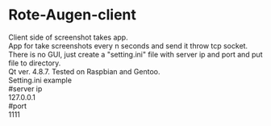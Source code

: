 # Rote-Augen-client
Client side of screenshot takes app.  
App for take screenshots every n seconds and send it throw tcp socket. There is no GUI, just create a "setting.ini" file with server ip and port and put file to directory.  
Qt ver. 4.8.7. Tested on Raspbian and Gentoo.  
Setting.ini example  
#server ip  
127.0.0.1  
#port  
1111  

